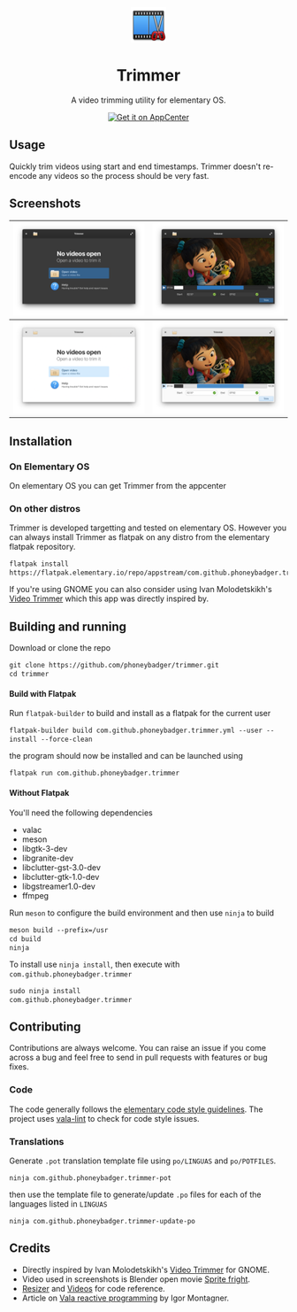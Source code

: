 <div align="center">
  <div align="center">
    <img src="data/icons/64.svg" width="64">
  </div>
  <h1 align="center">Trimmer</h1>
  <div align="center">A video trimming utility for elementary OS. </div>
</div>
<p align="center">
  <a href="https://appcenter.elementary.io/com.github.phoneybadger.trimmer"><img src="https://appcenter.elementary.io/badge.svg" alt="Get it on AppCenter" /></a>
</p>

## Usage

Quickly trim videos using start and end timestamps. Trimmer doesn't re-encode any videos so the process should be very fast.

## Screenshots

| ![Welcome screen screenshot dark theme](data/screenshots/screenshot-welcome.png)        | ![Trimming screen screenshot dark theme](data/screenshots/screenshot-trim.png)        |
|-----------------------------------------------------------------------------------------|---------------------------------------------------------------------------------------|
| ![Welcome screen screenshot light theme](data/screenshots/screenshot-welcome-light.png) | ![Trimming screen screenshot light theme](data/screenshots/screenshot-trim-light.png) |

## Installation
### On Elementary OS
On elementary OS you can get Trimmer from the appcenter

### On other distros
Trimmer is developed targetting and tested on elementary OS. However you can
always install Trimmer as flatpak on any distro from the elementary flatpak
repository.
```
flatpak install https://flatpak.elementary.io/repo/appstream/com.github.phoneybadger.trimmer.flatpakref
```
If you're using GNOME you can also consider using Ivan Molodetskikh's 
[Video Trimmer](https://gitlab.gnome.org/YaLTeR/video-trimmer) which this app
was directly  inspired by.

## Building and running

Download or clone the repo
```
git clone https://github.com/phoneybadger/trimmer.git
cd trimmer
```

#### Build with Flatpak
Run `flatpak-builder` to build and install as a flatpak for the current user
```
flatpak-builder build com.github.phoneybadger.trimmer.yml --user --install --force-clean
```
the program should now be installed and can be launched using
```
flatpak run com.github.phoneybadger.trimmer
```

#### Without Flatpak
You'll need the following dependencies
- valac
- meson
- libgtk-3-dev
- libgranite-dev
- libclutter-gst-3.0-dev
- libclutter-gtk-1.0-dev
- libgstreamer1.0-dev
- ffmpeg

Run `meson` to configure the build environment and then use `ninja` to build
```
meson build --prefix=/usr
cd build
ninja
```
To install use `ninja install`, then execute with `com.github.phoneybadger.trimmer`
```
sudo ninja install
com.github.phoneybadger.trimmer
```

## Contributing
Contributions are always welcome. You can raise an issue if you come across a bug
and feel free to send in pull requests with features or bug fixes.

### Code
The code generally follows the [elementary code style guidelines](https://docs.elementary.io/develop/writing-apps/code-style).
The project uses [vala-lint](https://github.com/vala-lang/vala-lint) to check for
code style issues.

### Translations
Generate `.pot` translation template file using `po/LINGUAS` and `po/POTFILES`.
```
ninja com.github.phoneybadger.trimmer-pot
```
then use the template file to generate/update `.po` files for each of the 
languages listed in `LINGUAS`
```
ninja com.github.phoneybadger.trimmer-update-po
```

## Credits
- Directly inspired by Ivan Molodetskikh's [Video Trimmer](https://gitlab.gnome.org/YaLTeR/video-trimmer) for GNOME.
- Video used in screenshots is Blender open movie [Sprite fright](https://studio.blender.org/films/sprite-fright/).
- [Resizer](https://github.com/peteruithoven/resizer) and [Videos](https://github.com/elementary/videos) for code reference.
- Article on [Vala reactive programming](https://dev.to/igordsm/vala-reactive-programming-2pf4) by Igor Montagner.
